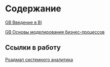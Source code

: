 # Содержание

[GB Введение в BI](/GBPowerBI/README.md)

[GB Основы моделирования бизнес-процессов](/GBBusinessProcessModeling/README.md)

## Ссылки в работу

[Роадмап системного аналитика](https://transparent-pulsar-87a.notion.site/0c6d35e17903444a84a994bc98d7409d)
